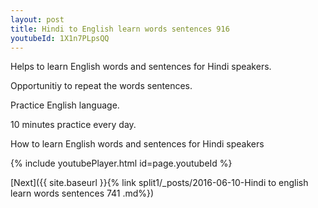 ```yaml
---
layout: post
title: Hindi to English learn words sentences 916 
youtubeId: 1X1n7PLpsQQ
---
```

 
 
Helps to learn English words and sentences for Hindi speakers.

Opportunitiy to repeat the words sentences. 

Practice English language. 
 
10 minutes practice every day. 
 
How to learn English words and sentences for Hindi speakers 
 
{% include youtubePlayer.html id=page.youtubeId %}
 
 
[Next]({{ site.baseurl }}{% link  split1/_posts/2016-06-10-Hindi to english learn words sentences 741 .md%})
 
